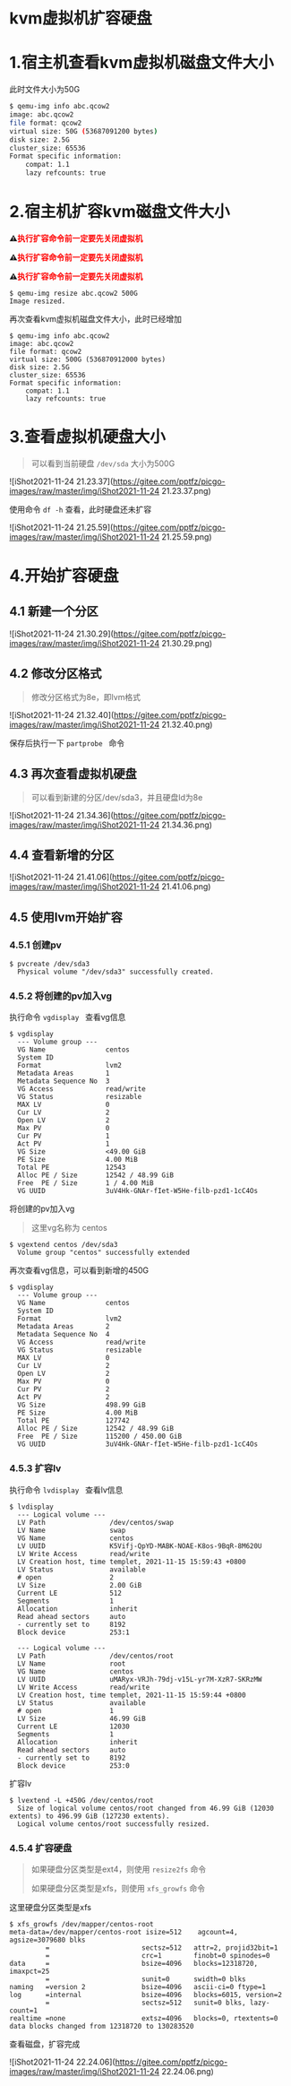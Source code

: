 # kvm虚拟机扩容硬盘

# 1.宿主机查看kvm虚拟机磁盘文件大小

此时文件大小为50G

```sh
$ qemu-img info abc.qcow2 
image: abc.qcow2
file format: qcow2
virtual size: 50G (53687091200 bytes)
disk size: 2.5G
cluster_size: 65536
Format specific information:
    compat: 1.1
    lazy refcounts: true
```



# 2.宿主机扩容kvm磁盘文件大小

**⚠️<span style=color:red>执行扩容命令前一定要先关闭虚拟机</span>**

**⚠️<span style=color:red>执行扩容命令前一定要先关闭虚拟机</span>**

**⚠️<span style=color:red>执行扩容命令前一定要先关闭虚拟机</span>**

```shell
$ qemu-img resize abc.qcow2 500G
Image resized.
```



再次查看kvm虚拟机磁盘文件大小，此时已经增加       

```shell
$ qemu-img info abc.qcow2 
image: abc.qcow2
file format: qcow2
virtual size: 500G (536870912000 bytes)
disk size: 2.5G
cluster_size: 65536
Format specific information:
    compat: 1.1
    lazy refcounts: true
```



# 3.查看虚拟机硬盘大小

> 可以看到当前硬盘 `/dev/sda` 大小为500G

![iShot2021-11-24 21.23.37](https://gitee.com/pptfz/picgo-images/raw/master/img/iShot2021-11-24 21.23.37.png)



使用命令 `df -h` 查看，此时硬盘还未扩容

![iShot2021-11-24 21.25.59](https://gitee.com/pptfz/picgo-images/raw/master/img/iShot2021-11-24 21.25.59.png)





# 4.开始扩容硬盘

## 4.1 新建一个分区

![iShot2021-11-24 21.30.29](https://gitee.com/pptfz/picgo-images/raw/master/img/iShot2021-11-24 21.30.29.png)





## 4.2 修改分区格式

> 修改分区格式为8e，即lvm格式

![iShot2021-11-24 21.32.40](https://gitee.com/pptfz/picgo-images/raw/master/img/iShot2021-11-24 21.32.40.png)



保存后执行一下 `partprobe ` 命令



## 4.3 再次查看虚拟机硬盘

> 可以看到新建的分区/dev/sda3，并且硬盘Id为8e

![iShot2021-11-24 21.34.36](https://gitee.com/pptfz/picgo-images/raw/master/img/iShot2021-11-24 21.34.36.png)



## 4.4 查看新增的分区

![iShot2021-11-24 21.41.06](https://gitee.com/pptfz/picgo-images/raw/master/img/iShot2021-11-24 21.41.06.png)



## 4.5 使用lvm开始扩容

### 4.5.1 创建pv

```shell
$ pvcreate /dev/sda3
  Physical volume "/dev/sda3" successfully created.
```



### 4.5.2 将创建的pv加入vg

执行命令 `vgdisplay ` 查看vg信息

```shell
$ vgdisplay 
  --- Volume group ---
  VG Name               centos
  System ID             
  Format                lvm2
  Metadata Areas        1
  Metadata Sequence No  3
  VG Access             read/write
  VG Status             resizable
  MAX LV                0
  Cur LV                2
  Open LV               2
  Max PV                0
  Cur PV                1
  Act PV                1
  VG Size               <49.00 GiB
  PE Size               4.00 MiB
  Total PE              12543
  Alloc PE / Size       12542 / 48.99 GiB
  Free  PE / Size       1 / 4.00 MiB
  VG UUID               3uV4Hk-GNAr-fIet-W5He-filb-pzd1-1cC4Os
```



将创建的pv加入vg

> 这里vg名称为 centos

```shell
$ vgextend centos /dev/sda3
  Volume group "centos" successfully extended
```



再次查看vg信息，可以看到新增的450G

```shell
$ vgdisplay 
  --- Volume group ---
  VG Name               centos
  System ID             
  Format                lvm2
  Metadata Areas        2
  Metadata Sequence No  4
  VG Access             read/write
  VG Status             resizable
  MAX LV                0
  Cur LV                2
  Open LV               2
  Max PV                0
  Cur PV                2
  Act PV                2
  VG Size               498.99 GiB
  PE Size               4.00 MiB
  Total PE              127742
  Alloc PE / Size       12542 / 48.99 GiB
  Free  PE / Size       115200 / 450.00 GiB
  VG UUID               3uV4Hk-GNAr-fIet-W5He-filb-pzd1-1cC4Os
```



### 4.5.3 扩容lv

执行命令 `lvdisplay ` 查看lv信息

```shell
$ lvdisplay 
  --- Logical volume ---
  LV Path                /dev/centos/swap
  LV Name                swap
  VG Name                centos
  LV UUID                K5Vifj-QpYD-MABK-NOAE-K8os-9BqR-8M620U
  LV Write Access        read/write
  LV Creation host, time templet, 2021-11-15 15:59:43 +0800
  LV Status              available
  # open                 2
  LV Size                2.00 GiB
  Current LE             512
  Segments               1
  Allocation             inherit
  Read ahead sectors     auto
  - currently set to     8192
  Block device           253:1
   
  --- Logical volume ---
  LV Path                /dev/centos/root
  LV Name                root
  VG Name                centos
  LV UUID                uMARyx-VRJh-79dj-v15L-yr7M-XzR7-SKRzMW
  LV Write Access        read/write
  LV Creation host, time templet, 2021-11-15 15:59:44 +0800
  LV Status              available
  # open                 1
  LV Size                46.99 GiB
  Current LE             12030
  Segments               1
  Allocation             inherit
  Read ahead sectors     auto
  - currently set to     8192
  Block device           253:0
```



扩容lv

```shell
$ lvextend -L +450G /dev/centos/root 
  Size of logical volume centos/root changed from 46.99 GiB (12030 extents) to 496.99 GiB (127230 extents).
  Logical volume centos/root successfully resized.
```



### 4.5.4 扩容硬盘

> 如果硬盘分区类型是ext4，则使用 `resize2fs` 命令
>
> 如果硬盘分区类型是xfs，则使用 `xfs_growfs` 命令

这里硬盘分区类型是xfs

```shell
$ xfs_growfs /dev/mapper/centos-root 
meta-data=/dev/mapper/centos-root isize=512    agcount=4, agsize=3079680 blks
         =                       sectsz=512   attr=2, projid32bit=1
         =                       crc=1        finobt=0 spinodes=0
data     =                       bsize=4096   blocks=12318720, imaxpct=25
         =                       sunit=0      swidth=0 blks
naming   =version 2              bsize=4096   ascii-ci=0 ftype=1
log      =internal               bsize=4096   blocks=6015, version=2
         =                       sectsz=512   sunit=0 blks, lazy-count=1
realtime =none                   extsz=4096   blocks=0, rtextents=0
data blocks changed from 12318720 to 130283520
```



查看磁盘，扩容完成

![iShot2021-11-24 22.24.06](https://gitee.com/pptfz/picgo-images/raw/master/img/iShot2021-11-24 22.24.06.png)



